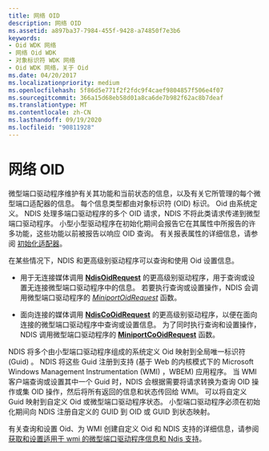 ```yaml
---
title: 网络 OID
description: 网络 OID
ms.assetid: a897ba37-7984-455f-9428-a74850f7e3b6
keywords:
- Oid WDK 网络
- 网络 Oid WDK
- 对象标识符 WDK 网络
- Oid WDK 网络，关于 Oid
ms.date: 04/20/2017
ms.localizationpriority: medium
ms.openlocfilehash: 5f86d5e771f2f2fdc9f4caef9804857f506e4f07
ms.sourcegitcommit: 366a15d68eb58d01a8ca6de7b982f62ac8b7deaf
ms.translationtype: MT
ms.contentlocale: zh-CN
ms.lasthandoff: 09/19/2020
ms.locfileid: "90811928"
---
```

# <a name="network-oids"></a>网络 OID





微型端口驱动程序维护有关其功能和当前状态的信息，以及有关它所管理的每个微型端口适配器的信息。 每个信息类型都由对象标识符 (OID) 标识。 Oid 由系统定义。 NDIS 处理多端口驱动程序的多个 OID 请求，NDIS 不将此类请求传递到微型端口驱动程序。 小型小型驱动程序在初始化期间会报告它在其属性中所报告的许多功能，这些功能以前被报告以响应 OID 查询。 有关报表属性的详细信息，请参阅 [初始化适配器](initializing-a-miniport-adapter.md)。

在某些情况下，NDIS 和更高级别驱动程序可以查询和使用 Oid 设置信息。

-   用于无连接媒体调用 [**NdisOidRequest**](/windows-hardware/drivers/ddi/ndis/nf-ndis-ndisoidrequest) 的更高级别驱动程序，用于查询或设置无连接微型端口驱动程序中的信息。 若要执行查询或设置操作，NDIS 会调用微型端口驱动程序的 [*MiniportOidRequest*](/windows-hardware/drivers/ddi/ndis/nc-ndis-miniport_oid_request) 函数。

-   面向连接的媒体调用 [**NdisCoOidRequest**](/windows-hardware/drivers/ddi/ndis/nf-ndis-ndiscooidrequest) 的更高级别驱动程序，以便在面向连接的微型端口驱动程序中查询或设置信息。 为了同时执行查询和设置操作，NDIS 调用微型端口驱动程序的 [**MiniportCoOidRequest**](/windows-hardware/drivers/ddi/ndis/nc-ndis-miniport_co_oid_request) 函数。

NDIS 将多个由小型端口驱动程序组成的系统定义 Oid 映射到全局唯一标识符 (Guid) 。 NDIS 将这些 Guid 注册到支持 (基于 Web 的内核模式下的 Microsoft Windows Management Instrumentation (WMI) ，WBEM) 应用程序。 当 WMI 客户端查询或设置其中一个 Guid 时，NDIS 会根据需要将请求转换为查询 OID 操作或集 OID 操作，然后将所有返回的信息和状态传回给 WMI。 可以将自定义 Guid 映射到自定义 Oid 或微型端口驱动程序状态。 小型端口驱动程序必须在初始化期间向 NDIS 注册自定义的 GUID 到 OID 或 GUID 到状态映射。

有关查询和设置 Oid、为 WMI 创建自定义 Oid 和 NDIS 支持的详细信息，请参阅 [获取和设置适用于 wmi 的微型端口驱动程序信息和 Ndis 支持](ndis-management-information-and-oids.md)。

 

